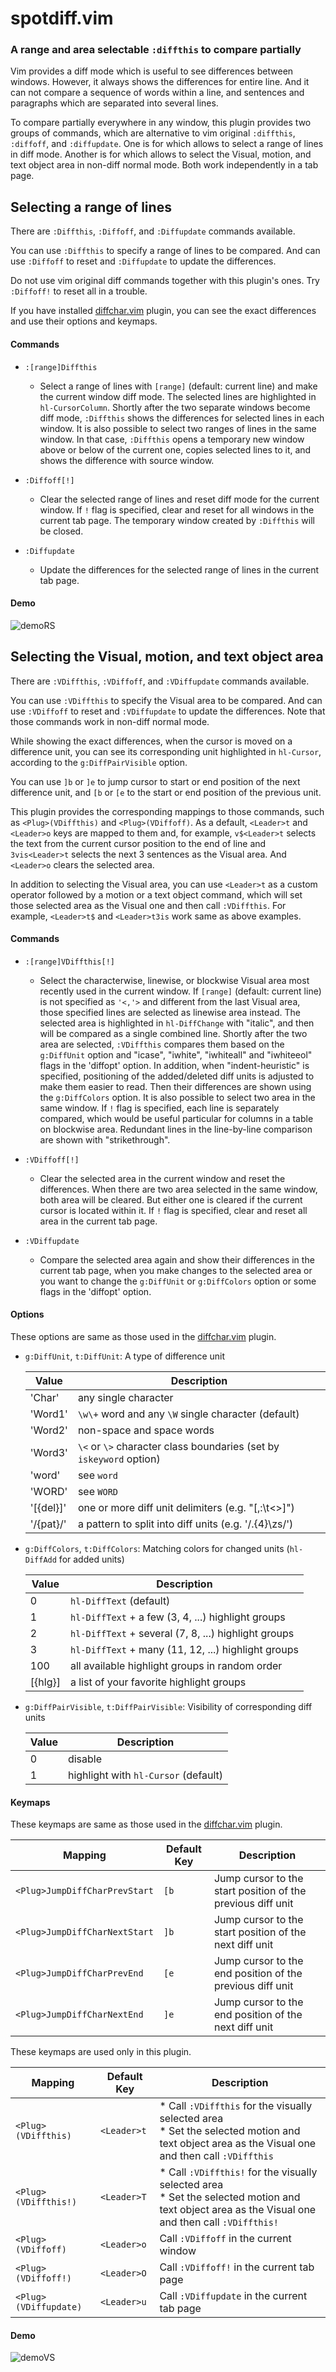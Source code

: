 # spotdiff.vim

### A range and area selectable `:diffthis` to compare partially

Vim provides a diff mode which is useful to see differences between windows.
However, it always shows the differences for entire line. And it can not
compare a sequence of words within a line, and sentences and paragraphs which
are separated into several lines.

To compare partially everywhere in any window, this plugin provides two groups
of commands, which are alternative to vim original `:diffthis`, `:diffoff`,
and `:diffupdate`. One is for which allows to select a range of lines in diff
mode. Another is for which allows to select the Visual, motion, and text
object area in non-diff normal mode. Both work independently in a tab page.

## Selecting a range of lines

There are `:Diffthis`, `:Diffoff`, and `:Diffupdate` commands available.

You can use `:Diffthis` to specify a range of lines to be compared. And can
use `:Diffoff` to reset and `:Diffupdate` to update the differences.

Do not use vim original diff commands together with this plugin's ones. Try
`:Diffoff!` to reset all in a trouble.

If you have installed [diffchar.vim](https://github.com/rickhowe/diffchar.vim)
plugin, you can see the exact differences and use their options and keymaps.

#### Commands

* `:[range]Diffthis`
    * Select a range of lines with `[range]` (default: current line) and make the
    current window diff mode. The selected lines are highlighted in
    `hl-CursorColumn`. Shortly after the two separate windows become diff
    mode, `:Diffthis` shows the differences for selected lines in each window.
    It is also possible to select two ranges of lines in the same window. In
    that case, `:Diffthis` opens a temporary new window above or below of the
    current one, copies selected lines to it, and shows the difference with
    source window.

* `:Diffoff[!]`
    * Clear the selected range of lines and reset diff mode for the current
    window. If `!` flag is specified, clear and reset for all windows in the
    current tab page. The temporary window created by `:Diffthis` will be
    closed.

* `:Diffupdate`
    * Update the differences for the selected range of lines in the current tab
    page.

#### Demo

![demoRS](demoRS.gif)

## Selecting the Visual, motion, and text object area

There are `:VDiffthis`, `:VDiffoff`, and `:VDiffupdate` commands available.

You can use `:VDiffthis` to specify the Visual area to be compared. And can
use `:VDiffoff` to reset and `:VDiffupdate` to update the differences. Note
that those commands work in non-diff normal mode.

While showing the exact differences, when the cursor is moved on a difference
unit, you can see its corresponding unit highlighted in `hl-Cursor`, according
to the `g:DiffPairVisible` option.

You can use `]b` or `]e` to jump cursor to start or end position of the next
difference unit, and `[b` or `[e` to the start or end position of the previous
unit.

This plugin provides the corresponding mappings to those commands, such as
`<Plug>(VDiffthis)` and `<Plug>(VDiffoff)`. As a default, `<Leader>t` and `<Leader>o`
keys are mapped to them and, for example, `v$<Leader>t` selects the text from
the current cursor position to the end of line and `3vis<Leader>t` selects the
next 3 sentences as the Visual area. And `<Leader>o` clears the selected area.

In addition to selecting the Visual area, you can use `<Leader>t` as a custom
operator followed by a motion or a text object command, which will set those
selected area as the Visual one and then call `:VDiffthis`. For example,
`<Leader>t$` and `<Leader>t3is` work same as above examples.

#### Commands

* `:[range]VDiffthis[!]`
    * Select the characterwise, linewise, or blockwise Visual area most recently
    used in the current window. If `[range]` (default: current line) is not
    specified as `'<,'>` and different from the last Visual area, those
    specified lines are selected as linewise area instead. The selected area
    is highlighted in `hl-DiffChange` with "italic", and then will be compared
    as a single combined line. Shortly after the two area are selected,
    `:VDiffthis` compares them based on the `g:DiffUnit` option and "icase",
    "iwhite", "iwhiteall" and "iwhiteeol" flags in the 'diffopt' option. In
    addition, when "indent-heuristic" is specified, positioning of the
    added/deleted diff units is adjusted to make them easier to read. Then
    their differences are shown using the `g:DiffColors` option. It is also
    possible to select two area in the same window. If `!` flag is specified,
    each line is separately compared, which would be useful particular for
    columns in a table on blockwise area. Redundant lines in the line-by-line
    comparison are shown with "strikethrough".

* `:VDiffoff[!]`
    * Clear the selected area in the current window and reset the differences.
    When there are two area selected in the same window, both area will be
    cleared. But either one is cleared if the current cursor is located within
    it. If `!` flag is specified, clear and reset all area in the current tab
    page.

* `:VDiffupdate`
    * Compare the selected area again and show their differences in the current
    tab page, when you make changes to the selected area or you want to change
    the `g:DiffUnit` or `g:DiffColors` option or some flags in the 'diffopt'
    option.

#### Options

These options are same as those used in the [diffchar.vim](https://github.com/rickhowe/diffchar.vim) plugin.

* `g:DiffUnit`, `t:DiffUnit`: A type of difference unit

  | Value | Description |
  | --- | --- |
  | 'Char' | any single character |
  | 'Word1' | `\w\+` word and any `\W` single character (default) |
  | 'Word2' | non-space and space words |
  | 'Word3' | `\<` or `\>` character class boundaries (set by `iskeyword` option) |
  | 'word' | see `word` |
  | 'WORD' | see `WORD` |
  | '[{del}]' | one or more diff unit delimiters (e.g. "[,:\t<>]") |
  | '/{pat}/' | a pattern to split into diff units (e.g. '/.\{4}\zs/') |

* `g:DiffColors`, `t:DiffColors`: Matching colors for changed units (`hl-DiffAdd` for added units)

  | Value | Description |
  | --- | --- |
  | 0 | `hl-DiffText` (default) |
  | 1 | `hl-DiffText` + a few (3, 4, ...) highlight groups |
  | 2 | `hl-DiffText` + several (7, 8, ...) highlight groups |
  | 3 | `hl-DiffText` + many (11, 12, ...) highlight groups |
  | 100 | all available highlight groups in random order |
  | [{hlg}] | a list of your favorite highlight groups |

* `g:DiffPairVisible`, `t:DiffPairVisible`: Visibility of corresponding diff units

  | Value | Description |
  | --- | --- |
  | 0 | disable |
  | 1 | highlight with `hl-Cursor` (default) |

#### Keymaps

These keymaps are same as those used in the [diffchar.vim](https://github.com/rickhowe/diffchar.vim) plugin.

| Mapping | Default Key | Description |
| --- | --- | --- |
| `<Plug>JumpDiffCharPrevStart` | `[b` | Jump cursor to the start position of the previous diff unit |
| `<Plug>JumpDiffCharNextStart` | `]b` | Jump cursor to the start position of the next diff unit |
| `<Plug>JumpDiffCharPrevEnd` | `[e` | Jump cursor to the end position of the previous diff unit |
| `<Plug>JumpDiffCharNextEnd` | `]e` | Jump cursor to the end position of the next diff unit |

These keymaps are used only in this plugin.

| Mapping | Default Key | Description |
| --- | --- | --- |
| `<Plug>(VDiffthis)` | `<Leader>t` | * Call `:VDiffthis` for the visually selected area<br>* Set the selected motion and text object area as the Visual one and then call `:VDiffthis` |
| `<Plug>(VDiffthis!)` | `<Leader>T` | * Call `:VDiffthis!` for the visually selected area<br>* Set the selected motion and text object area as the Visual one and then call `:VDiffthis!` |
| `<Plug>(VDiffoff)` | `<Leader>o` | Call `:VDiffoff` in the current window |
| `<Plug>(VDiffoff!)` | `<Leader>O` | Call `:VDiffoff!` in the current tab page |
| `<Plug>(VDiffupdate)` | `<Leader>u` | Call `:VDiffupdate` in the current tab page |

#### Demo

![demoVS](demoVS.gif)
